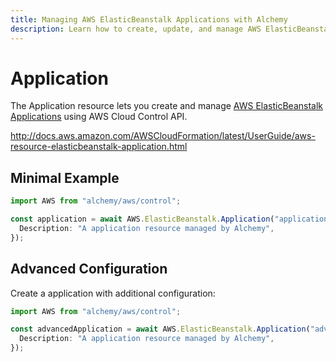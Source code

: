 ```yaml
---
title: Managing AWS ElasticBeanstalk Applications with Alchemy
description: Learn how to create, update, and manage AWS ElasticBeanstalk Applications using Alchemy Cloud Control.
---
```


# Application

The Application resource lets you create and manage [AWS ElasticBeanstalk Applications](https://docs.aws.amazon.com/elasticbeanstalk/latest/userguide/) using AWS Cloud Control API.

http://docs.aws.amazon.com/AWSCloudFormation/latest/UserGuide/aws-resource-elasticbeanstalk-application.html

## Minimal Example

```ts
import AWS from "alchemy/aws/control";

const application = await AWS.ElasticBeanstalk.Application("application-example", {
  Description: "A application resource managed by Alchemy",
});
```

## Advanced Configuration

Create a application with additional configuration:

```ts
import AWS from "alchemy/aws/control";

const advancedApplication = await AWS.ElasticBeanstalk.Application("advanced-application", {
  Description: "A application resource managed by Alchemy",
});
```

